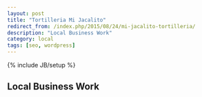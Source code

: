 ```yaml
---
layout: post
title: "Tortilleria Mi Jacalito"
redirect_from: /index.php/2015/08/24/mi-jacalito-tortilleria/
description: "Local Business Work"
category: local
tags: [seo, wordpress]
---
```

{% include JB/setup %}

## Local Business Work
